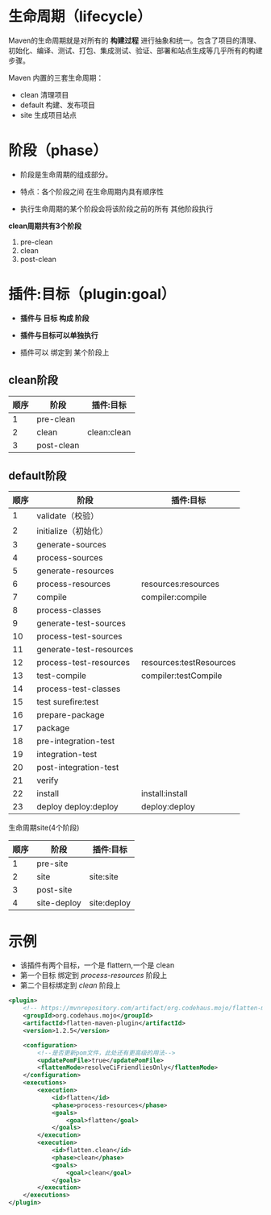 # 生命周期（lifecycle）

Maven的生命周期就是对所有的 **构建过程** 进行抽象和统一。包含了项目的清理、初始化、编译、测试、打包、集成测试、验证、部署和站点生成等几乎所有的构建步骤。

Maven 内置的三套生命周期：

* clean 清理项目
* default 构建、发布项目
* site 生成项目站点





# 阶段（phase）

* 阶段是生命周期的组成部分。

* 特点：各个阶段之间 在生命周期内具有顺序性
* 执行生命周期的某个阶段会将该阶段之前的所有 其他阶段执行

**clean周期共有3个阶段**

1. pre-clean
2. clean
3. post-clean







# 插件:目标（plugin:goal）

* **插件与 目标 构成 阶段**

* **插件与目标可以单独执行**
* 插件可以 绑定到 某个阶段上





## **clean阶段**

| 顺序 | 阶段       | 插件:目标   |
| ---- | ---------- | ----------- |
| 1    | pre-clean  |             |
| 2    | clean      | clean:clean |
| 3    | post-clean |             |

## **default阶段**

| 顺序 | 阶段                    | 插件:目标               |
| ---- | ----------------------- | ----------------------- |
| 1    | validate（校验）        |                         |
| 2    | initialize（初始化）    |                         |
| 3    | generate-sources        |                         |
| 4    | process-sources         |                         |
| 5    | generate-resources      |                         |
| 6    | process-resources       | resources:resources     |
| 7    | compile                 | compiler:compile        |
| 8    | process-classes         |                         |
| 9    | generate-test-sources   |                         |
| 10   | process-test-sources    |                         |
| 11   | generate-test-resources |                         |
| 12   | process-test-resources  | resources:testResources |
| 13   | test-compile            | compiler:testCompile    |
| 14   | process-test-classes    |                         |
| 15   | test surefire:test      |                         |
| 16   | prepare-package         |                         |
| 17   | package                 |                         |
| 18   | pre-integration-test    |                         |
| 19   | integration-test        |                         |
| 20   | post-integration-test   |                         |
| 21   | verify                  |                         |
| 22   | install                 | install:install         |
| 23   | deploy deploy:deploy    | deploy:deploy           |

生命周期site(4个阶段)

| 顺序 | 阶段        | 插件:目标   |
| ---- | ----------- | ----------- |
| 1    | pre-site    |             |
| 2    | site        | site:site   |
| 3    | post-site   |             |
| 4    | site-deploy | site:deploy |





# 示例

* 该插件有两个目标，一个是 flattern,一个是 clean
* 第一个目标 绑定到  *process-resources* 阶段上
* 第二个目标绑定到 *clean* 阶段上

```xml
<plugin>
    <!-- https://mvnrepository.com/artifact/org.codehaus.mojo/flatten-maven-plugin -->
    <groupId>org.codehaus.mojo</groupId>
    <artifactId>flatten-maven-plugin</artifactId>
    <version>1.2.5</version>

    <configuration>
        <!--是否更新pom文件，此处还有更高级的用法-->
        <updatePomFile>true</updatePomFile>
        <flattenMode>resolveCiFriendliesOnly</flattenMode>
    </configuration>
    <executions>
        <execution>
            <id>flatten</id>
            <phase>process-resources</phase>
            <goals>
                <goal>flatten</goal>
            </goals>
        </execution>
        <execution>
            <id>flatten.clean</id>
            <phase>clean</phase>
            <goals>
                <goal>clean</goal>
            </goals>
        </execution>
    </executions>
</plugin>
```

